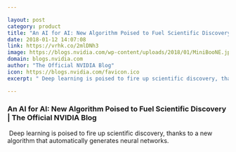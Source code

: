 ```yaml
---

layout: post
category: product
title: "An AI for AI: New Algorithm Poised to Fuel Scientific Discovery"
date: 2018-01-12 14:07:08
link: https://vrhk.co/2mlDNh3
image: https://blogs.nvidia.com/wp-content/uploads/2018/01/MiniBooNE.jpg
domain: blogs.nvidia.com
author: "The Official NVIDIA Blog"
icon: https://blogs.nvidia.com/favicon.ico
excerpt: " Deep learning is poised to fire up scientific discovery, thanks to a new algorithm that automatically generates neural networks."

---
```


### An AI for AI: New Algorithm Poised to Fuel Scientific Discovery | The Official NVIDIA Blog

 Deep learning is poised to fire up scientific discovery, thanks to a new algorithm that automatically generates neural networks.